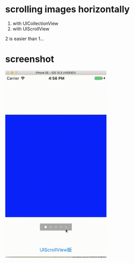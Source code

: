 # scrolling images horizontally
1. with UICollectionView
2. with UIScrollView

2 is easier than 1...

# screenshot
![image](introtest.gif)
